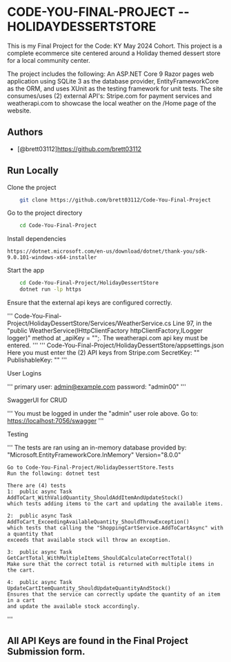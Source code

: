 
# CODE-YOU-FINAL-PROJECT -- HOLIDAYDESSERTSTORE

This is my Final Project for the Code: KY May 2024 Cohort.  This project is a complete ecommerce site centered around a Holiday themed dessert store for a local community center.  

The project includes the following: An ASP.NET Core 9 Razor pages web application using SQLite 3 as the database provider, EntityFrameworkCore as the ORM, and uses XUnit as the testing framework for unit tests. The site consumes/uses (2) external API's: Stripe.com for payment services and weatherapi.com to showcase the local weather on the /Home page of the website.

## Authors

- [@brett03112]<https://github.com/brett03112>

## Run Locally

Clone the project

```bash
    git clone https://github.com/brett03112/Code-You-Final-Project
```

Go to the project directory

```bash
    cd Code-You-Final-Project
```

Install dependencies

```Install .Net 9
https://dotnet.microsoft.com/en-us/download/dotnet/thank-you/sdk-9.0.101-windows-x64-installer
```

Start the app

```bash
    cd Code-You-Final-Project/HolidayDessertStore
    dotnet run -lp https
```

Ensure that the external api keys are configured correctly.

'''
    Code-You-Final-Project/HolidayDessertStore/Services/WeatherService.cs
    Line 97, in the "public WeatherService(IHttpClientFactory httpClientFactory,ILogger<WeatherService> logger)"
    method at _apiKey = "";.
    The weatherapi.com api key must be entered.
'''
'''
    Code-You-Final-Project/HolidayDessertStore/appsettings.json
    Here you must enter the (2) API keys from Stripe.com
    SecretKey: ""
    PublishableKey: ""
'''

User Logins

'''
    primary user: <admin@example.com>
    password: "admin00"
'''

SwaggerUI for CRUD

'''
    You must be logged in under the "admin" user role above.
    Go to: <https://localhost:7056/swagger>
'''

Testing

'''
    The tests are ran using an in-memory database provided by:
    "Microsoft.EntityFrameworkCore.InMemory" Version="8.0.0"

    Go to Code-You-Final-Project/HolidayDessertStore.Tests
    Run the following: dotnet test

    There are (4) tests
    1:  public async Task AddToCart_WithValidQuantity_ShouldAddItemAndUpdateStock()
    which tests adding items to the cart and updating the available items.

    2:  public async Task AddToCart_ExceedingAvailableQuantity_ShouldThrowException()
    which tests that calling the "ShoppingCartService.AddToCartAsync" with a quantity that
    exceeds that available stock will throw an exception.

    3:  public async Task GetCartTotal_WithMultipleItems_ShouldCalculateCorrectTotal()
    Make sure that the correct total is returned with multiple items in the cart.

    4:  public async Task UpdateCartItemQuantity_ShouldUpdateQuantityAndStock()
    Ensures that the service can correctly update the quantity of an item in a cart
    and update the available stock accordingly.
'''

## All API Keys are found in the Final Project Submission form.
